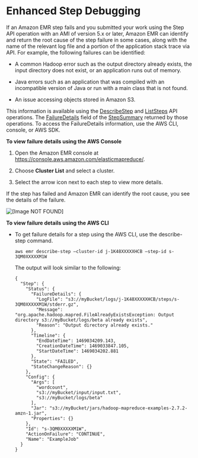 # Enhanced Step Debugging<a name="emr-enhanced-step-debugging"></a>

If an Amazon EMR step fails and you submitted your work using the Step API operation with an AMI of version 5\.x or later, Amazon EMR can identify and return the root cause of the step failure in some cases, along with the name of the relevant log file and a portion of the application stack trace via API\. For example, the following failures can be identified: 

+ A common Hadoop error such as the output directory already exists, the input directory does not exist, or an application runs out of memory\.

+ Java errors such as an application that was compiled with an incompatible version of Java or run with a main class that is not found\.

+ An issue accessing objects stored in Amazon S3\.

This information is available using the [DescribeStep](http://docs.aws.amazon.com/ElasticMapReduce/latest/API/API_DescribeStep.html) and [ListSteps](http://docs.aws.amazon.com/ElasticMapReduce/latest/API/API_ListSteps.html) API operations\. The [FailureDetails](http://docs.aws.amazon.com/ElasticMapReduce/latest/API/API_FailureDetails.html) field of the [StepSummary](http://docs.aws.amazon.com/ElasticMapReduce/latest/API/API_StepSummary.html) returned by those operations\. To access the FailureDetails information, use the AWS CLI, console, or AWS SDK\.

**To view failure details using the AWS Console**

1. Open the Amazon EMR console at [https://console\.aws\.amazon\.com/elasticmapreduce/](https://console.aws.amazon.com/elasticmapreduce/)\.

1. Choose **Cluster List** and select a cluster\.

1. Select the arrow icon next to each step to view more details\.

If the step has failed and Amazon EMR can identify the root cause, you see the details of the failure\.

![\[Image NOT FOUND\]](http://docs.aws.amazon.com/emr/latest/ManagementGuide/images/DebuggingFailedStep.png)

**To view failure details using the AWS CLI**

+ To get failure details for a step using the AWS CLI, use the describe\-step command\.

  ```
  aws emr describe-step –cluster-id j-1K48XXXXXHCB –step-id s-3QM0XXXXXM1W
  ```

  The output will look similar to the following:

  ```
  {
    "Step": {
      "Status": {
        "FailureDetails": {
          "LogFile": "s3://myBucket/logs/j-1K48XXXXXHCB/steps/s-3QM0XXXXXM1W/stderr.gz",
          "Message": "org.apache.hadoop.mapred.FileAlreadyExistsException: Output directory s3://myBucket/logs/beta already exists",
          "Reason": "Output directory already exists."
        },
        "Timeline": {
          "EndDateTime": 1469034209.143,
          "CreationDateTime": 1469033847.105,
          "StartDateTime": 1469034202.881
        },
        "State": "FAILED",
        "StateChangeReason": {}
      },
      "Config": {
        "Args": [
          "wordcount",
          "s3://myBucket/input/input.txt",
          "s3://myBucket/logs/beta"
        ],
        "Jar": "s3://myBucket/jars/hadoop-mapreduce-examples-2.7.2-amzn-1.jar",
        "Properties": {}
      },
      "Id": "s-3QM0XXXXXM1W",
      "ActionOnFailure": "CONTINUE",
      "Name": "ExampleJob"
    }
  }
  ```